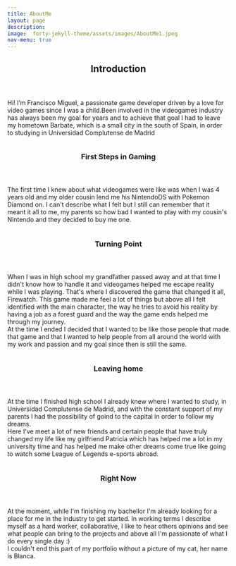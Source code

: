 ```yaml
---
title: AboutMe
layout: page
description: 
image:  forty-jekyll-theme/assets/images/AboutMe1.jpeg
nav-menu: true
---
```


<!-- Main -->
<div id="main">

<!-- One -->
<section id="one">
	<div class="inner">
		<header class="major">
			<h2>Introduction</h2>
		</header>
		<p>Hi! I’m Francisco Miguel, a passionate game developer driven by a love for video games since I was a child.Been involved in the videogames industry has always been my goal for years and to achieve that goal I had to leave my hometown Barbate, which is a small city in the south of Spain, in order to studying in Universidad Complutense de Madrid</p>
	</div>
</section>

<section id="two" class="spotlights">
	<section>
		<a  class="image">
			<img src="forty-jekyll-theme/assets/images/AboutMe5.jpg" alt="" data-position="center center" />
		</a>
		<div class="content">
			<div class="inner">
				<header class="major">
					<h3>First Steps in Gaming</h3>
				</header>
				<p>The first time I knew about what videogames were like was when I was 4 years old and my older cousin lend me his NintendoDS with Pokemon Diamond on. I can't describe what I felt but I still can remember that it meant it all to me, my parents so how bad I wanted to play with my cousin's Nintendo and they decided to buy me one.</p>
			</div>
		</div>
	</section>
	<section>
		<a class="image">
			<img src="forty-jekyll-theme/assets/images/AboutMe3.jpeg" alt="" data-position="top center" />
		</a>
		<div class="content">
			<div class="inner">
				<header class="major">
					<h3>Turning Point</h3>
				</header>
				<p>When I was in high school my grandfather passed away and at that time I didn't know how to handle it and videogames helped me escape reality while I was playing. That's where I discovered the game that changed it all, Firewatch. This game made me feel a lot of things but above all I felt identified with the main character, the way he tries to avoid his reality by having a job as a forest guard and the way the game ends helped me through my journey.<br>
				At the time I ended I decided that I wanted to be like those people that made that game and that I wanted to help people from all around the world with my work and passion and my goal since then is still the same. </p>
			</div>
		</div>
	</section>
	<section>
		<a  class="image">
			<img src="forty-jekyll-theme/assets/images/AboutMe4.jpeg" alt="" data-position="25% 25%" />
		</a>
		<div class="content">
			<div class="inner">
				<header class="major">
					<h3>Leaving home</h3>
				</header>
				<p>At the time I finished high school I already knew where I wanted to study, in Universidad Complutense de Madrid, and with the constant support of my parents I had the possibility of goind to the capital in order to follow my dreams.<br>
				Here I've meet a lot of new friends and certain people that have truly changed my life like my girlfriend Patricia which has helped me a lot in my university time and has helped me make other dreams come true like going to watch some League of Legends e-sports abroad.</p>
			</div>
		</div>
	</section>
	<section>
		<a class="image">
			<img src="forty-jekyll-theme/assets/images/AboutMe6.jpeg" alt="" data-position="top center" />
		</a>
		<div class="content">
			<div class="inner">
				<header class="major">
					<h3>Right Now</h3>
				</header>
				<p>At the moment, while I'm finishing my bachellor I'm already looking for a place for me in the industry to get started. In working terms I describe myself as a hard worker, collaborative, I like to hear others opinions and see what people can bring to the projects and above all I'm passionate of what I do every single day :) <br>
				I couldn't end this part of my portfolio without a picture of my cat, her name is Blanca. </p>
			</div>
		</div>
	</section>
</section> 

</div>
